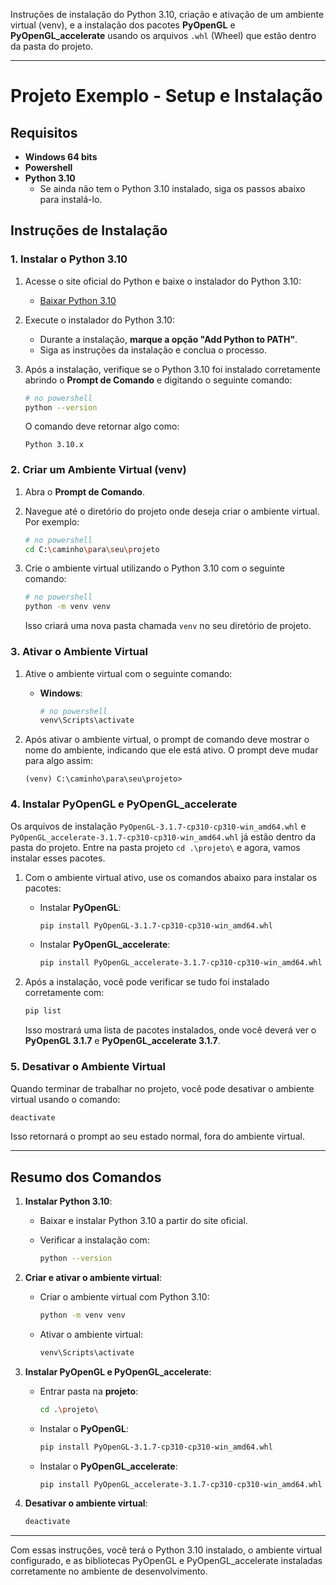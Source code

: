 Instruções de instalação do Python 3.10, criação e ativação de um ambiente virtual (venv), e a instalação dos pacotes **PyOpenGL** e **PyOpenGL_accelerate** usando os arquivos `.whl` (Wheel) que estão dentro da pasta do projeto.

---

# Projeto Exemplo - Setup e Instalação

## Requisitos

- **Windows 64 bits**
- **Powershell**
- **Python 3.10**
  - Se ainda não tem o Python 3.10 instalado, siga os passos abaixo para instalá-lo.

## Instruções de Instalação

### 1. Instalar o Python 3.10

1. Acesse o site oficial do Python e baixe o instalador do Python 3.10:
   - [Baixar Python 3.10](https://www.python.org/downloads/release/python-3100/)

2. Execute o instalador do Python 3.10:
   - Durante a instalação, **marque a opção "Add Python to PATH"**.
   - Siga as instruções da instalação e conclua o processo.

3. Após a instalação, verifique se o Python 3.10 foi instalado corretamente abrindo o **Prompt de Comando** e digitando o seguinte comando:

   ```bash
   # no powershell
   python --version
   ```

   O comando deve retornar algo como:

   ```
   Python 3.10.x
   ```

### 2. Criar um Ambiente Virtual (venv)

1. Abra o **Prompt de Comando**.

2. Navegue até o diretório do projeto onde deseja criar o ambiente virtual. Por exemplo:

   ```bash
   # no powershell
   cd C:\caminho\para\seu\projeto
   ```

3. Crie o ambiente virtual utilizando o Python 3.10 com o seguinte comando:

   ```bash
   # no powershell
   python -m venv venv
   ```

   Isso criará uma nova pasta chamada `venv` no seu diretório de projeto.

### 3. Ativar o Ambiente Virtual

1. Ative o ambiente virtual com o seguinte comando:

   - **Windows**:

     ```bash
     # no powershell
     venv\Scripts\activate
     ```

2. Após ativar o ambiente virtual, o prompt de comando deve mostrar o nome do ambiente, indicando que ele está ativo. O prompt deve mudar para algo assim:

   ```
   (venv) C:\caminho\para\seu\projeto>
   ```

### 4. Instalar PyOpenGL e PyOpenGL_accelerate

Os arquivos de instalação `PyOpenGL-3.1.7-cp310-cp310-win_amd64.whl` e `PyOpenGL_accelerate-3.1.7-cp310-cp310-win_amd64.whl` já estão dentro da pasta do projeto. Entre na pasta projeto `cd .\projeto\` e agora, vamos instalar esses pacotes.

1. Com o ambiente virtual ativo, use os comandos abaixo para instalar os pacotes:

   - Instalar **PyOpenGL**:

     ```bash
     pip install PyOpenGL-3.1.7-cp310-cp310-win_amd64.whl
     ```

   - Instalar **PyOpenGL_accelerate**:

     ```bash
     pip install PyOpenGL_accelerate-3.1.7-cp310-cp310-win_amd64.whl
     ```

2. Após a instalação, você pode verificar se tudo foi instalado corretamente com:

   ```bash
   pip list
   ```

   Isso mostrará uma lista de pacotes instalados, onde você deverá ver o **PyOpenGL 3.1.7** e **PyOpenGL_accelerate 3.1.7**.

### 5. Desativar o Ambiente Virtual

Quando terminar de trabalhar no projeto, você pode desativar o ambiente virtual usando o comando:

```bash
deactivate
```

Isso retornará o prompt ao seu estado normal, fora do ambiente virtual.

---

## Resumo dos Comandos

1. **Instalar Python 3.10**:
   - Baixar e instalar Python 3.10 a partir do site oficial.
   - Verificar a instalação com:

     ```bash
     python --version
     ```

2. **Criar e ativar o ambiente virtual**:
   - Criar o ambiente virtual com Python 3.10:

     ```bash
     python -m venv venv
     ```

   - Ativar o ambiente virtual:

     ```bash
     venv\Scripts\activate
     ```

3. **Instalar PyOpenGL e PyOpenGL_accelerate**:

   - Entrar pasta na **projeto**:

     ```bash
     cd .\projeto\        
     ```

   - Instalar o **PyOpenGL**:

     ```bash
     pip install PyOpenGL-3.1.7-cp310-cp310-win_amd64.whl
     ```

   - Instalar o **PyOpenGL_accelerate**:

     ```bash
     pip install PyOpenGL_accelerate-3.1.7-cp310-cp310-win_amd64.whl
     ```

4. **Desativar o ambiente virtual**:

   ```bash
   deactivate
   ```

---

Com essas instruções, você terá o Python 3.10 instalado, o ambiente virtual configurado, e as bibliotecas PyOpenGL e PyOpenGL_accelerate instaladas corretamente no ambiente de desenvolvimento.
